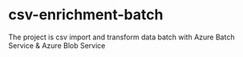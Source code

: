 # csv-enrichment-batch
The project is csv import and transform data batch with Azure Batch Service &amp; Azure Blob Service
